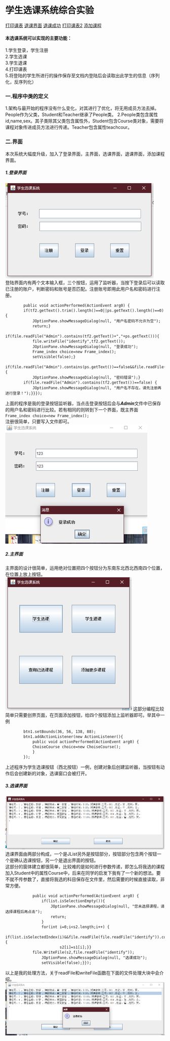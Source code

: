 # 学生选课系统综合实验

[打印课表](https://github.com/liyuanyao27/xuankezongheshiyan/blob/master/%E5%BE%AE%E4%BF%A1%E6%88%AA%E5%9B%BE_20191208100041.png?raw=true)
[退课界面](https://github.com/liyuanyao27/xuankezongheshiyan/blob/master/%E5%BE%AE%E4%BF%A1%E6%88%AA%E5%9B%BE_20191208100623.png?raw=true)
[退课成功](https://github.com/liyuanyao27/xuankezongheshiyan/blob/master/%E5%BE%AE%E4%BF%A1%E6%88%AA%E5%9B%BE_20191208100716.png?raw=true)
[打印课表2](https://github.com/liyuanyao27/xuankezongheshiyan/blob/master/%E5%BE%AE%E4%BF%A1%E6%88%AA%E5%9B%BE_20191208100812.png?raw=true)
[添加课程](https://github.com/liyuanyao27/xuankezongheshiyan/blob/master/%E5%BE%AE%E4%BF%A1%E6%88%AA%E5%9B%BE_20191208101244.png?raw=true)  
#### 本选课系统可以实现的主要功能：  
1.学生登录，学生注册  
2.学生选课  
3.学生退课  
4.打印课表  
5.将登陆的学生所进行的操作保存至文档内登陆后会读取出此学生的信息（序列化，反序列化）



### 一.程序中类的定义  
1.架构与最开始的程序没有什么变化，对其进行了优化，将无用成员方法去掉。People作为父类，Student和Teacher继承了People类。
2.People类包含属性id,name,sex。其子类除其父类包含属性外，Student包含Course类对象，需要将课程对象传进成员方法进行传递。Teacher包含属性teachcour。  
### 二.界面
本次系统大幅度升级，加入了登录界面，主界面，选课界面，退课界面，添加课程界面。
##### 1.登录界面  
![登录界面](https://github.com/liyuanyao27/xuankezongheshiyan/blob/master/%E5%BE%AE%E4%BF%A1%E6%88%AA%E5%9B%BE_20191208095752.png?raw=true)  
登陆界面内有两个文本输入框，三个按钮，运用了监听器，当按下登录后可以读取已注册的账户，判断密码和账号是否匹配。注册账号即用此用户名和密码进行注册。  
```		btn1.addActionListener(new ActionListener(){
		public void actionPerformed(ActionEvent arg0) {
		if(tf2.getText().trim().length()==0||ps.getText().length()==0){
			JOptionPane.showMessageDialog(null, "用户名密码不允许为空");
			return;}
		if(file.readFile("Admin").contains(tf2.getText()+","+ps.getText())){
			file.writeFile("identify",tf2.getText());
			JOptionPane.showMessageDialog(null, "登录成功");
			Frame_index choice=new Frame_index();
			setVisible(false);}
		if(file.readFile("Admin").contains(ps.getText())==false&&file.readFile("Admin").contains(tf2.getText())) {
			JOptionPane.showMessageDialog(null, "密码错误");}
		if(file.readFile("Admin").contains(tf2.getText())==false) {
			JOptionPane.showMessageDialog(null, "用户名不存在，请先注册再进行登录！");}}});
```
上面的程序是我的登录按钮监听器，当点击登录按钮后会与***Admin***文件中已保存的用户名和密码进行比较。若有相同的则转到下一个界面，既主界面  
`Frame_index choice=new Frame_index();`  
注册很简单，只要写入文件即可。  
![登录成功](https://github.com/liyuanyao27/xuankezongheshiyan/blob/master/%E5%BE%AE%E4%BF%A1%E6%88%AA%E5%9B%BE_20191208095902.png?raw=true "登陆成功")



##### 2.主界面
主界面的设计很简单，运用绝对位置把四个按钮分为东南东北西北西南四个位置，在位置上放上按钮。  
![系统主页面](https://github.com/liyuanyao27/xuankezongheshiyan/blob/master/%E5%BE%AE%E4%BF%A1%E6%88%AA%E5%9B%BE_20191208095922.png?raw=true)
这部分编程比较简单只需要创界页面，在页面添加按钮，给四个按钮添加上监听器即可。举其中一例  
```		JButton btn1=new JButton("学生选课");
		btn1.setBounds(36, 56, 138, 88);
		btn1.addActionListener(new ActionListener(){
			public void actionPerformed(ActionEvent arg0) {
			ChoiseCourse choice=new ChoiseCourse();
			}
		});
```
上述程序为学生选课按钮（西北按钮）一例，创建对象后创建监听器，当按钮有动作后会创建新的对象，选课窗口会被打开。  



##### 3.选课界面  
![选课页面](https://github.com/liyuanyao27/xuankezongheshiyan/blob/master/%E5%BE%AE%E4%BF%A1%E6%88%AA%E5%9B%BE_20191208095952.png?raw=true)  
选课界面由两部分构成，一个是JList另外是按钮部分，按钮部分包含两个按钮一个是确认选课按钮，另一个是退出界面的按钮。  
这部分的窗体建立都很简单，比较难的是如何进行参数传递，即怎么将我选的课程加入Student中的属性Course中，后来在同学的启发下我有了一个新的想法。要不就不传参数了，直接将我选的科目保存在文件里，然后需要的时候直接读取，非常方便。
```		btn1.addActionListener(new ActionListener(){
			public void actionPerformed(ActionEvent arg0) {
				if(list.isSelectionEmpty()){
					JOptionPane.showMessageDialog(null, "您未选择课程，请选择课程后再点击");
					return;
				}
				for(int i=0;i<s2.length;i++) {
                if(list.isSelectedIndex(i)&&file.readFile(file.readFile("identify")).contains(s1[i])==false) {
						s2[i]=s1[i];}}
			file.WriteFile(s2,file.readFile("identify"));
				JOptionPane.showMessageDialog(null, "选课成功");
				setVisible(false);}});
```
以上是我的处理方法，关于readFile和writeFile函数在下面的文件处理大块中会介绍。
![选课成功页面](https://github.com/liyuanyao27/xuankezongheshiyan/blob/master/%E5%BE%AE%E4%BF%A1%E6%88%AA%E5%9B%BE_20191208100023.png?raw=true)  
